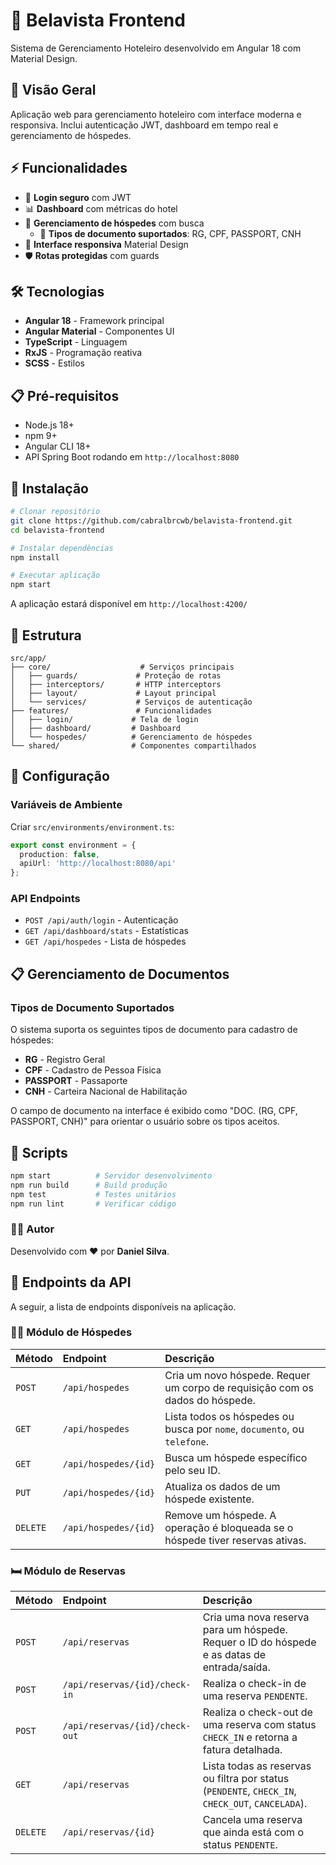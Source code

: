 # 🏨 Belavista Frontend

Sistema de Gerenciamento Hoteleiro desenvolvido em Angular 18 com Material Design.

## 🚀 Visão Geral

Aplicação web para gerenciamento hoteleiro com interface moderna e responsiva. Inclui autenticação JWT, dashboard em tempo real e gerenciamento de hóspedes.

## ⚡ Funcionalidades

- 🔐 **Login seguro** com JWT
- 📊 **Dashboard** com métricas do hotel
- 👥 **Gerenciamento de hóspedes** com busca
  - 📄 **Tipos de documento suportados**: RG, CPF, PASSPORT, CNH
- 🎨 **Interface responsiva** Material Design
- 🛡️ **Rotas protegidas** com guards

## 🛠 Tecnologias

- **Angular 18** - Framework principal
- **Angular Material** - Componentes UI
- **TypeScript** - Linguagem
- **RxJS** - Programação reativa
- **SCSS** - Estilos

## 📋 Pré-requisitos

- Node.js 18+
- npm 9+
- Angular CLI 18+
- API Spring Boot rodando em `http://localhost:8080`

## 🔧 Instalação

```bash
# Clonar repositório
git clone https://github.com/cabralbrcwb/belavista-frontend.git
cd belavista-frontend

# Instalar dependências
npm install

# Executar aplicação
npm start
```

A aplicação estará disponível em `http://localhost:4200/`

## 📁 Estrutura

```
src/app/
├── core/                    # Serviços principais
│   ├── guards/             # Proteção de rotas
│   ├── interceptors/       # HTTP interceptors
│   ├── layout/             # Layout principal
│   └── services/           # Serviços de autenticação
├── features/               # Funcionalidades
│   ├── login/             # Tela de login
│   ├── dashboard/         # Dashboard
│   └── hospedes/          # Gerenciamento de hóspedes
└── shared/                # Componentes compartilhados
```

## 🔑 Configuração

### Variáveis de Ambiente
Criar `src/environments/environment.ts`:

```typescript
export const environment = {
  production: false,
  apiUrl: 'http://localhost:8080/api'
};
```

### API Endpoints
- `POST /api/auth/login` - Autenticação
- `GET /api/dashboard/stats` - Estatísticas
- `GET /api/hospedes` - Lista de hóspedes

## 📋 Gerenciamento de Documentos

### Tipos de Documento Suportados
O sistema suporta os seguintes tipos de documento para cadastro de hóspedes:

- **RG** - Registro Geral
- **CPF** - Cadastro de Pessoa Física
- **PASSPORT** - Passaporte
- **CNH** - Carteira Nacional de Habilitação

O campo de documento na interface é exibido como "DOC. (RG, CPF, PASSPORT, CNH)" para orientar o usuário sobre os tipos aceitos.

## 📜 Scripts

```bash
npm start          # Servidor desenvolvimento
npm run build      # Build produção
npm test           # Testes unitários
npm run lint       # Verificar código
```

### 👨‍💻 Autor

Desenvolvido com ❤️ por **Daniel Silva**.

## 🚀 Endpoints da API

A seguir, a lista de endpoints disponíveis na aplicação.

### 🧍‍♂️ Módulo de Hóspedes

| Método | Endpoint | Descrição |
| :--- | :--- | :--- |
| `POST` | `/api/hospedes` | Cria um novo hóspede. Requer um corpo de requisição com os dados do hóspede. |
| `GET` | `/api/hospedes` | Lista todos os hóspedes ou busca por `nome`, `documento`, ou `telefone`. |
| `GET` | `/api/hospedes/{id}` | Busca um hóspede específico pelo seu ID. |
| `PUT` | `/api/hospedes/{id}` | Atualiza os dados de um hóspede existente. |
| `DELETE` | `/api/hospedes/{id}` | Remove um hóspede. A operação é bloqueada se o hóspede tiver reservas ativas. |

### 🛏️ Módulo de Reservas

| Método | Endpoint | Descrição |
| :--- | :--- | :--- |
| `POST` | `/api/reservas` | Cria uma nova reserva para um hóspede. Requer o ID do hóspede e as datas de entrada/saída. |
| `POST` | `/api/reservas/{id}/check-in` | Realiza o check-in de uma reserva `PENDENTE`. |
| `POST` | `/api/reservas/{id}/check-out` | Realiza o check-out de uma reserva com status `CHECK_IN` e retorna a fatura detalhada. |
| `GET` | `/api/reservas` | Lista todas as reservas ou filtra por status (`PENDENTE`, `CHECK_IN`, `CHECK_OUT`, `CANCELADA`). |
| `DELETE` | `/api/reservas/{id}` | Cancela uma reserva que ainda está com o status `PENDENTE`. |

